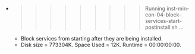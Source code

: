* >>>>>>>>> Running inst-min-con-04-block-services-start-postinstall.sh ...
  * Block services from starting after they are being installed.
  * Disk size = 773304K. Space Used = 12K. Runtime = 00:00:00:00.
